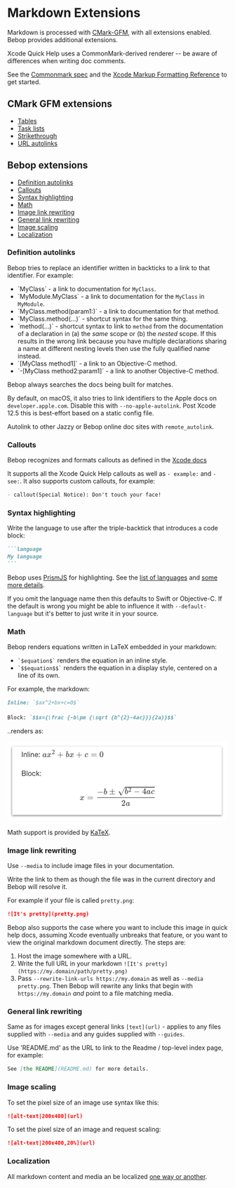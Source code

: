 # Markdown Extensions

Markdown is processed with [CMark-GFM](https://github.com/github/cmark-gfm),
with all extensions enabled.  Bebop provides additional extensions.

Xcode Quick Help uses a CommonMark-derived renderer -- be aware of differences
when writing doc comments.

See the [Commonmark spec](https://github.github.com/gfm/) and the
[Xcode Markup Formatting Reference](https://developer.apple.com/library/content/documentation/Xcode/Reference/xcode_markup_formatting_ref/) to get started.

## CMark GFM extensions

* [Tables](https://github.github.com/gfm/#tables-extension-)
* [Task lists](https://github.github.com/gfm/#task-list-items-extension-)
* [Strikethrough](https://github.github.com/gfm/#strikethrough-extension-)
* [URL autolinks](https://github.github.com/gfm/#autolinks-extension-)

## Bebop extensions

* [Definition autolinks](#definition-autolinks)
* [Callouts](#callouts)
* [Syntax highlighting](#syntax-highlighting)
* [Math](#math)
* [Image link rewriting](#image-link-rewriting)
* [General link rewriting](#general-link-rewriting)
* [Image scaling](#image-scaling)
* [Localization](#localization)

### Definition autolinks

Bebop tries to replace an identifier written in backticks to a link to that
identifier.  For example:
* \`MyClass\` - a link to documentation for `MyClass`.
* \`MyModule.MyClass\` - a link to documentation for the `MyClass` in
  `MyModule`.
* \`MyClass.method(param1:)\` - a link to documentation for that method.
* \`MyClass.method(...)\` - shortcut syntax for the same thing.
* \`method(...)\` - shortcut syntax to link to `method` from the documentation
  of a declaration in (a) the _same_ scope or (b) the _nested_ scope.  If this
  results in the wrong link because you have multiple declarations sharing a
  name at different nesting levels then use the fully qualified name instead.
* \`[MyClass method1]\` - a link to an Objective-C method.
* \`-[MyClass method2:param1]\` - a link to another Objective-C method.

Bebop always searches the docs being built for matches.

By default, on macOS, it also tries to link identifiers to the Apple docs on
`developer.apple.com`.  Disable this with `--no-apple-autolink`.  Post Xcode
12.5 this is best-effort based on a static config file.

Autolink to other Jazzy or Bebop online doc sites with `remote_autolink`.

### Callouts

Bebop recognizes and formats callouts as defined in the
[Xcode docs](https://developer.apple.com/library/archive/documentation/Xcode/Reference/xcode_markup_formatting_ref/Attention.html#//apple_ref/doc/uid/TP40016497-CH29-SW1)

It supports all the Xcode Quick Help callouts as well as `- example:` and
`- see:`.  It also supports custom callouts, for example:
```markdown
- callout(Special Notice): Don't touch your face!
```

### Syntax highlighting

Write the language to use after the triple-backtick that introduces a code
block:
````markdown
```language
My language
```
````
Bebop uses [PrismJS](https://prismjs.com) for highlighting.  See the [list of
languages](https://prismjs.com/#supported-languages) and
[some more details](misc.md).

If you omit the language name then this defaults to Swift or Objective-C.  If
the default is wrong you might be able to influence it with `--default-language`
but it's better to just write it in your source.

### Math

Bebop renders equations written in LaTeX embedded in your markdown:
* `` `$equation$` `` renders the equation in an inline style.
* `` `$$equation$$` `` renders the equation in a display style, centered on a
  line of its own.

For example, the markdown:
```markdown
Inline: `$ax^2+bx+c=0$`

Block: `$$x={\frac {-b\pm {\sqrt {b^{2}-4ac}}}{2a}}$$`
```
..renders as:

![math](../images/math.png)

Math support is provided by [KaTeX](https://katex.org).

### Image link rewriting

Use `--media` to include image files in your documentation.

Write the link to them as though the file was in the current directory and
Bebop will resolve it.

For example if your file is called `pretty.png`:
```markdown
![It's pretty](pretty.png)
```

Bebop also supports the case where you want to include this image in quick help
docs, assuming Xcode eventually unbreaks that feature, or you want to view the
original markdown document directly.  The steps are:
1. Host the image somewhere with a URL.
2. Write the full URL in your markdown `![It's pretty](https://my.domain/path/pretty.png)`
3. Pass `--rewrite-link-urls https://my.domain` as well as
   `--media pretty.png`.  Then Bebop will rewrite any links that begin with
   `https://my.domain` _and_ point to a file matching media.

### General link rewriting

Same as for images except general links `[text](url)` - applies to any files
supplied with `--media` and any guides supplied with `--guides`.

Use 'README.md' as the URL to link to the Readme / top-level index page, for
example:
```markdown
See [the README](README.md) for more details.
```

### Image scaling

To set the pixel size of an image use syntax like this:
```markdown
![alt-text|200x400](url)
```

To set the pixel size of an image and request scaling:
```markdown
![alt-text|200x400,20%](url)
```

### Localization

All markdown content and media an be localized [one way or another](localization.md).

